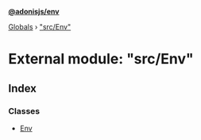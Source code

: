 **[@adonisjs/env](../README.md)**

[Globals](../README.md) › ["src/Env"](_src_env_.md)

# External module: "src/Env"

## Index

### Classes

* [Env](../classes/_src_env_.env.md)